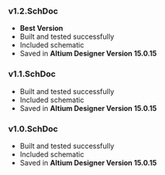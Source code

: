 ### v1.2.SchDoc
- **Best Version**
- Built and tested successfully
- Included schematic
- Saved in **Altium Designer Version 15.0.15**

### v1.1.SchDoc
- Built and tested successfully
- Included schematic
- Saved in **Altium Designer Version 15.0.15**

### v1.0.SchDoc
- Built and tested successfully
- Included schematic
- Saved in **Altium Designer Version 15.0.15**